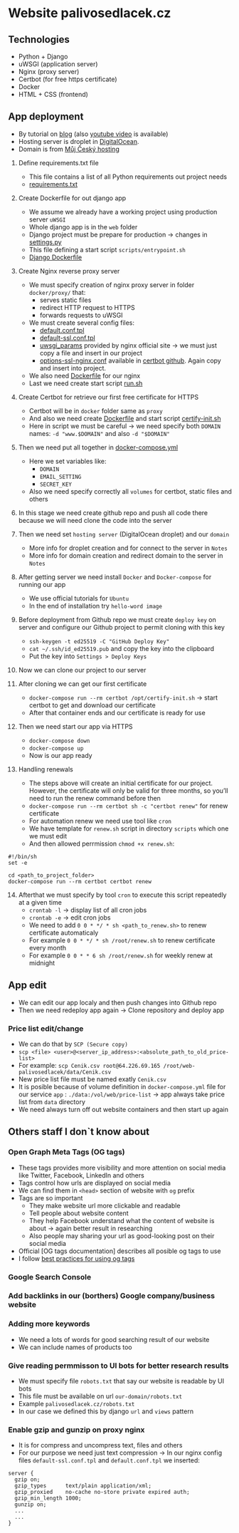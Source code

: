 # Website palivosedlacek.cz

## Technologies
- Python + Django
- uWSGI (application server)
- Nginx (proxy server)
- Certbot (for free https certificate)
- Docker
- HTML + CSS (frontend)

## App deployment
- By tutorial on [blog](https://londonappdeveloper.com/django-docker-deployment-with-https-using-letsencrypt/) (also [youtube video](https://www.youtube.com/watch?v=3_ZJWlf25bY&t=4785s) is available)
- Hosting server is droplet in [DigitalOcean](https://www.digitalocean.com).
- Domain is from [Můj Český hosting](https://muj.cesky-hosting.cz/login.php)


1. Define requirements.txt file
    - This file contains a list of all Python requirements out project needs
    - [requirements.txt](requirements.txt)

2. Create Dockerfile for out django app
    - We assume we already have a working project using production server `uWSGI`
    - Whole django app is in the `web` folder
    - Django project must be prepare for production -> changes in [settings.py](web/web/settings.py)
    - This file defining a start script `scripts/entrypoint.sh`
    - [Django Dockerfile](Dockerfile)

3. Create Nginx reverse proxy server
    - We must specify creation of nginx proxy server in folder `docker/proxy/` that:
        - serves static files
        - redirect HTTP request to HTTPS
        - forwards requests to uWSGI
    - We must create several config files:
        - [default.conf.tpl](docker/proxy/nginx/default.conf.tpl)
        - [default-ssl.conf.tpl](docker/proxy/nginx/options-ssl-nginx.conf)
        - [uwsgi_params](docker/proxy/nginx/uwsgi_params) provided by nginx official site -> we must just copy a file and insert in our project
        - [options-ssl-nginx.conf](docker/proxy/nginx/options-ssl-nginx.conf) available in [certbot github](https://github.com/certbot/certbot/blob/1.28.0/certbot-nginx/certbot_nginx/_internal/tls_configs/options-ssl-nginx.conf). Again copy and insert into project.
    - We also need [Dockerfile](docker/proxy/Dockerfile) for our nginx
    - Last we need create start script [run.sh](docker/proxy/run.sh) 

4. Create Certbot for retrieve our first free certificate for HTTPS
    - Certbot will be in `docker` folder same as `proxy`
    - And also we need create [Dockerfile](docker/certbot/Dockerfile) and start script [certify-init.sh](docker/certbot/certify-init.sh)
    - Here in script we must be careful -> we need specify both `DOMAIN` names: `-d "www.$DOMAIN"` and also `-d "$DOMAIN"`

5. Then we need put all together in [docker-compose.yml](docker-compose.yml)
    - Here we set variables like:
        - `DOMAIN`
        - `EMAIL_SETTING`
        - `SECRET_KEY`
    - Also we need specify correctly all `volumes` for certbot, static files and others

6. In this stage we need create github repo and push all code there because we will need clone the code into the server

7. Then we need set `hosting server` (DigitalOcean droplet) and our `domain`
    - More info for droplet creation and for connect to the server in `Notes` 
    - More info for domain creation and redirect domain to the server in `Notes`

8. After getting server we need install `Docker` and `Docker-compose` for running our app
    - We use official tutorials for `Ubuntu`
    - In the end of installation try `hello-word image`

9. Before deployment from Github repo we must create `deploy key` on server and configure our Github project to permit cloning with this key
    - `ssh-keygen -t ed25519 -C "GitHub Deploy Key"`
    - `cat ~/.ssh/id_ed25519.pub` and copy the key into the clipboard
    - Put the key into `Settings > Deploy Keys`

10. Now we can clone our project to our server

11. After cloning we can get our first certificate
    - `docker-compose run --rm certbot /opt/certify-init.sh` -> start certbot to get and download our certificate
    - After that container ends and our certificate is ready for use

12. Then we need start our app via HTTPS
    - `docker-compose down`
    - `docker-compose up`
    - Now is our app ready

13. Handling renewals
    - The steps above will create an initial certificate for our project. However, the certificate will only be valid for three months, so you’ll need to run the renew command before then
    - `docker-compose run --rm certbot sh -c "certbot renew"` for renew certificate
    - For automation renew  we need use tool like `cron`
    - We have template for `renew.sh` script in directory `scripts` which one we must edit
    - And then allowed perrmission `chmod +x renew.sh`:

  ```
  #!/bin/sh
  set -e

  cd <path_to_project_folder>
  docker-compose run --rm certbot certbot renew
  ```

14. Afterthat we must specify by tool `cron` to execute this script repeatedly at a given time
    - `crontab -l` -> display list of all cron jobs
    - `crontab -e` -> edit cron  jobs
    - We need to add `0 0 * */ * sh <path_to_renew.sh>` to renew certificate automaticaly
    - For example `0 0 * */ * sh /root/renew.sh` to renew certificate every month
    - For example `0 0 * * 6 sh /root/renew.sh` for weekly renew at midnight 


## App edit
- We can edit our app localy and then push changes into Github repo
- Then we need redeploy app again -> Clone repository and deploy app

### Price list edit/change
- We can do that by `SCP (Secure copy)`
- `scp <file> <user>@<server_ip_address>:<absolute_path_to_old_price-list>`
- For example: `scp Cenik.csv root@64.226.69.165 /root/web-palivosedlacek/data/Cenik.csv`
- New price list file must be named exatly `Cenik.csv`
- It is posible because of volume definition in `docker-compose.yml` file for our service `app` : `./data:/vol/web/price-list` -> app always take price list from `data` directory
- We need always turn off out website containers and then start up again

## Others staff I don`t know about

### Open Graph Meta Tags (OG tags)
- These tags provides more visibility and more attention on social media like Twitter, Facebook, LinkedIn and others
- Tags control how urls are displayed on social media
- We can find them in `<head>` section of website with `og` prefix
- Tags are so important
    - They make website url more clickable and readable
    - Tell people about website content
    - They help Facebook understand what the content of website is about -> again better result in researching
    - Also people may sharing your url as good-looking post on their social media
- Official [OG tags documentation] describes all posible og tags to use
- I follow [best practices for using og tags](https://ahrefs.com/blog/open-graph-meta-tags/) 

### Google Search Console

### Add backlinks in our (borthers) Google company/business website

### Adding more keywords
- We need a lots of words for good searching result of our website
- We can include names of products too

### Give reading permmisson to UI bots for better research results
- We must specify file `robots.txt` that say our website is readable by UI bots
- This file must be available on url `our-domain/robots.txt`
- Example `palivosedlacek.cz/robots.txt`
- In our case we defined this by django `url` and `views` pattern

### Enable gzip and gunzip on proxy nginx
- It is for compress and uncompress text, files and others
- For our purpose we need just text compression -> In our nginx config files `default-ssl.conf.tpl` and `default.conf.tpl` we inserted:
```
server {
  gzip on;
  gzip_types      text/plain application/xml;
  gzip_proxied    no-cache no-store private expired auth;
  gzip_min_length 1000;
  gunzip on;
  ...
  ...
}
```